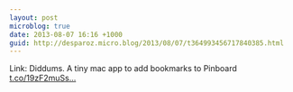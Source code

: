 ```yaml
---
layout: post
microblog: true
date: 2013-08-07 16:16 +1000
guid: http://desparoz.micro.blog/2013/08/07/t364993456717840385.html
---
```

Link: Diddums. A tiny mac app to add bookmarks to Pinboard [t.co/19zF2muSs...](http://t.co/19zF2muSsF)
